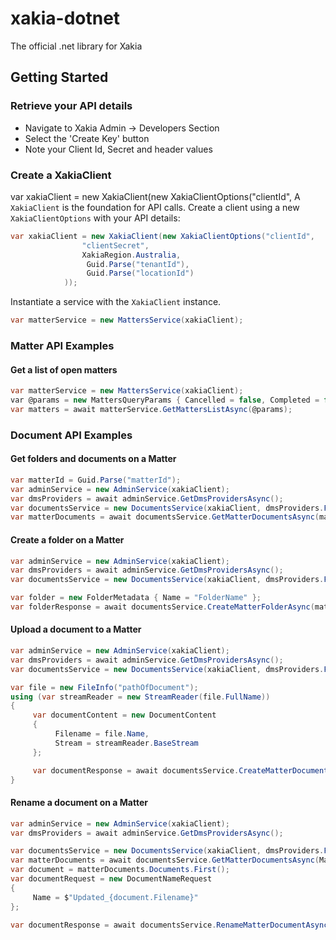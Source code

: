 # xakia-dotnet
The official .net library for Xakia

## Getting Started

### Retrieve your API details
- Navigate to Xakia Admin -> Developers Section
- Select the 'Create Key' button
- Note your Client Id, Secret and header values


### Create a XakiaClient

var xakiaClient = new XakiaClient(new XakiaClientOptions("clientId",
A `XakiaClient` is the foundation for API calls. Create a client using a new `XakiaClientOptions` with your API details:

```csharp
var xakiaClient = new XakiaClient(new XakiaClientOptions("clientId",
                "clientSecret",
                XakiaRegion.Australia,
                 Guid.Parse("tenantId"),
                 Guid.Parse("locationId")
            ));

```
Instantiate a service with the `XakiaClient` instance.

```csharp
var matterService = new MattersService(xakiaClient);
```

### Matter API Examples

#### Get a list of open matters
```csharp
var matterService = new MattersService(xakiaClient);
var @params = new MattersQueryParams { Cancelled = false, Completed = false };
var matters = await matterService.GetMattersListAsync(@params);
```

### Document API Examples

#### Get folders and documents on a Matter

```csharp
var matterId = Guid.Parse("matterId");
var adminService = new AdminService(xakiaClient);
var dmsProviders = await adminService.GetDmsProvidersAsync();
var documentsService = new DocumentsService(xakiaClient, dmsProviders.First().DmsProviderId);
var matterDocuments = await documentsService.GetMatterDocumentsAsync(matterId);
```

#### Create a folder on a Matter

```csharp
var adminService = new AdminService(xakiaClient);
var dmsProviders = await adminService.GetDmsProvidersAsync();
var documentsService = new DocumentsService(xakiaClient, dmsProviders.First().DmsProviderId);

var folder = new FolderMetadata { Name = "FolderName" };
var folderResponse = await documentsService.CreateMatterFolderAsync(matterId, folder);
```

#### Upload a document to a Matter

```csharp
var adminService = new AdminService(xakiaClient);
var dmsProviders = await adminService.GetDmsProvidersAsync();
var documentsService = new DocumentsService(xakiaClient, dmsProviders.First().DmsProviderId);

var file = new FileInfo("pathOfDocument");
using (var streamReader = new StreamReader(file.FullName))
{
     var documentContent = new DocumentContent
     {
          Filename = file.Name,
          Stream = streamReader.BaseStream
     };

     var documentResponse = await documentsService.CreateMatterDocumentAsync(matterId, documentContent);
}
```

#### Rename a document on a Matter

```csharp
var adminService = new AdminService(xakiaClient);
var dmsProviders = await adminService.GetDmsProvidersAsync();

var documentsService = new DocumentsService(xakiaClient, dmsProviders.First().DmsProviderId);
var matterDocuments = await documentsService.GetMatterDocumentsAsync(MatterId);
var document = matterDocuments.Documents.First();
var documentRequest = new DocumentNameRequest
{
     Name = $"Updated_{document.Filename}"
};

var documentResponse = await documentsService.RenameMatterDocumentAsync(MatterId, document.DocumentId, documentRequest);
```